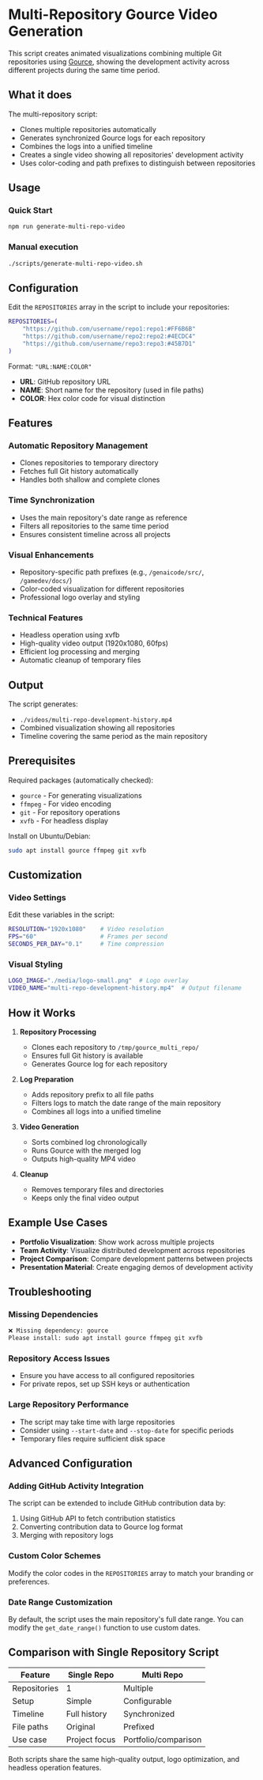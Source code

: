 # Multi-Repository Gource Video Generation

This script creates animated visualizations combining multiple Git repositories using [Gource](https://gource.io/), showing the development activity across different projects during the same time period.

## What it does

The multi-repository script:
- Clones multiple repositories automatically
- Generates synchronized Gource logs for each repository
- Combines the logs into a unified timeline
- Creates a single video showing all repositories' development activity
- Uses color-coding and path prefixes to distinguish between repositories

## Usage

### Quick Start

```bash
npm run generate-multi-repo-video
```

### Manual execution

```bash
./scripts/generate-multi-repo-video.sh
```

## Configuration

Edit the `REPOSITORIES` array in the script to include your repositories:

```bash
REPOSITORIES=(
    "https://github.com/username/repo1:repo1:#FF6B6B"
    "https://github.com/username/repo2:repo2:#4ECDC4"
    "https://github.com/username/repo3:repo3:#45B7D1"
)
```

Format: `"URL:NAME:COLOR"`
- **URL**: GitHub repository URL
- **NAME**: Short name for the repository (used in file paths)
- **COLOR**: Hex color code for visual distinction

## Features

### Automatic Repository Management
- Clones repositories to temporary directory
- Fetches full Git history automatically
- Handles both shallow and complete clones

### Time Synchronization
- Uses the main repository's date range as reference
- Filters all repositories to the same time period
- Ensures consistent timeline across all projects

### Visual Enhancements
- Repository-specific path prefixes (e.g., `/genaicode/src/`, `/gamedev/docs/`)
- Color-coded visualization for different repositories
- Professional logo overlay and styling

### Technical Features
- Headless operation using xvfb
- High-quality video output (1920x1080, 60fps)
- Efficient log processing and merging
- Automatic cleanup of temporary files

## Output

The script generates:
- `./videos/multi-repo-development-history.mp4`
- Combined visualization showing all repositories
- Timeline covering the same period as the main repository

## Prerequisites

Required packages (automatically checked):
- `gource` - For generating visualizations
- `ffmpeg` - For video encoding
- `git` - For repository operations
- `xvfb` - For headless display

Install on Ubuntu/Debian:
```bash
sudo apt install gource ffmpeg git xvfb
```

## Customization

### Video Settings
Edit these variables in the script:
```bash
RESOLUTION="1920x1080"    # Video resolution
FPS="60"                  # Frames per second
SECONDS_PER_DAY="0.1"     # Time compression
```

### Visual Styling
```bash
LOGO_IMAGE="./media/logo-small.png"  # Logo overlay
VIDEO_NAME="multi-repo-development-history.mp4"  # Output filename
```

## How it Works

1. **Repository Processing**
   - Clones each repository to `/tmp/gource_multi_repo/`
   - Ensures full Git history is available
   - Generates Gource log for each repository

2. **Log Preparation**
   - Adds repository prefix to all file paths
   - Filters logs to match the date range of the main repository
   - Combines all logs into a unified timeline

3. **Video Generation**
   - Sorts combined log chronologically
   - Runs Gource with the merged log
   - Outputs high-quality MP4 video

4. **Cleanup**
   - Removes temporary files and directories
   - Keeps only the final video output

## Example Use Cases

- **Portfolio Visualization**: Show work across multiple projects
- **Team Activity**: Visualize distributed development across repositories
- **Project Comparison**: Compare development patterns between projects
- **Presentation Material**: Create engaging demos of development activity

## Troubleshooting

### Missing Dependencies
```bash
❌ Missing dependency: gource
Please install: sudo apt install gource ffmpeg git xvfb
```

### Repository Access Issues
- Ensure you have access to all configured repositories
- For private repos, set up SSH keys or authentication

### Large Repository Performance
- The script may take time with large repositories
- Consider using `--start-date` and `--stop-date` for specific periods
- Temporary files require sufficient disk space

## Advanced Configuration

### Adding GitHub Activity Integration
The script can be extended to include GitHub contribution data by:
1. Using GitHub API to fetch contribution statistics
2. Converting contribution data to Gource log format
3. Merging with repository logs

### Custom Color Schemes
Modify the color codes in the `REPOSITORIES` array to match your branding or preferences.

### Date Range Customization
By default, the script uses the main repository's full date range. You can modify the `get_date_range()` function to use custom dates.

## Comparison with Single Repository Script

| Feature | Single Repo | Multi Repo |
|---------|-------------|------------|
| Repositories | 1 | Multiple |
| Setup | Simple | Configurable |
| Timeline | Full history | Synchronized |
| File paths | Original | Prefixed |
| Use case | Project focus | Portfolio/comparison |

Both scripts share the same high-quality output, logo optimization, and headless operation features.